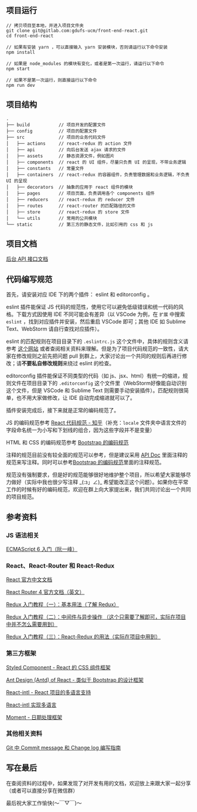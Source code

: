 ## 项目运行
```
// 拷贝项目至本地，并进入项目文件夹
git clone git@gitlab.com:gdufs-ucm/front-end-react.git
cd front-end-react

// 如果有安装 yarn ，可以直接输入 yarn 安装模块，否则请运行以下命令安装
npm install

// 如果是 node_modules 的模块有变化，或者是第一次运行，请运行以下命令
npm start

// 如果不是第一次运行，则直接运行以下命令
npm run dev
```

## 项目结构
```
.
├── build           // 项目开发的配置文件
├── config          // 项目的配置文件
├── src             // 项目的业务代码文件
│   ├── actions     // react-redux 的 action 文件
│   ├── api         // 向后台发送 ajax 请求的文件
│   ├── assets      // 静态资源文件，例如图片
│   ├── components  // react 的 UI 组件，尽量只负责 UI 的呈现，不带业务逻辑
│   ├── constants   // 常量文件
│   ├── containers  // react-redux 的容器组件，负责管理数据和业务逻辑，不负责 UI 的呈现
│   ├── decorators  // 抽象的应用于 react 组件的模块
│   ├── pages       // 项目页面，负责调用各个 components 组件
│   ├── reducers    // react-redux 的 reducer 文件
│   ├── routes      // react-router 的匹配路径的文件
│   ├── store       // react-redux 的 store 文件
│   └── utils       // 常用的公共模块
└── static          // 第三方的静态文件，比如引用的 css 和 js
```

## 项目文档
[后台 API 接口文档](https://gitlab.com/gdufs-ucm/UCM_Back_End/blob/master/apiDoc.md)

## 代码编写规范
首先，请安装对应 IDE 下的两个插件： eslint 和 editorconfig 。

eslint 插件能保证 JS 代码的规范性，使用它可以避免低级错误和统一代码的风格。下载方式因使用 IDE 不同可能会有差异（以 VSCode 为例，在 `扩展` 中搜索 `eslint` ，找到对应插件并安装，然后重启 VSCode 即可；其他 IDE 如 Sublime Text、WebStorm 请自行查找对应插件）。

 eslint 的匹配规则在项目目录下的 `.eslintrc.js` 这个文件中，具体的规则含义请参考 [这个网站](http://eslint.cn/docs/rules/) 或者查阅相关资料来理解。但是为了项目代码规范的一致性，请大家在修改规则之前先把问题 pull 到群上，大家讨论出一个共同的规则后再进行修改；请**不要私自修改规则**来绕过 eslint 的检查。

editorconfig 插件能保证不同类型的代码（如 js、jsx、html）有统一的缩进，规则文件在项目目录下的 `.editorconfig` 这个文件里（WebStorm好像能自动识别这个文件，但是 VSCode 和 Sublime Text 则需要手动安装插件）。匹配规则很简单，也不用大家做修改，让 IDE 自动完成缩进就可以了。

插件安装完成后，接下来就是正常的编码规范了。

JS 的编码规范参考 [React 代码规范 - 知乎](https://zhuanlan.zhihu.com/p/21458464)（补充：`locale` 文件夹中语言文件的字段命名统一为小写和下划线的组合，因为这些字段并不是变量）

HTML 和 CSS 的编码规范参考 [Bootstrap 的编码规范](http://codeguide.bootcss.com/)

注释的规范目前没有较全面的规范可以参考，但是建议采用 [API Doc](http://apidocjs.com/) 里面注释的规范来写注释。同时可以参考[Bootstrap 的编码规范](http://codeguide.bootcss.com/)里面的注释规范。

规范没有强制要求，但是好的规范能够很好地维护整个项目，所以希望大家能够尽力做好（实际中我也很少写注释 \_(:з」∠)\_ 希望能改正这个问题）。如果你在平常工作的时候有好的编码规范，欢迎在群上向大家提出来，我们共同讨论出一个共同的项目规范。

## 参考资料

### JS 语法相关
[ECMAScript 6 入门（阮一峰）](http://es6.ruanyifeng.com/)

### React、React-Router 和 React-Redux
[React 官方中文文档](https://doc.react-china.org/docs/hello-world.html)

[React Router 4 官方文档（英文）](https://reacttraining.com/react-router/web/guides/philosophy)

[Redux 入门教程（一）：基本用法（了解 Redux）](http://www.ruanyifeng.com/blog/2016/09/redux_tutorial_part_one_basic_usages.html)

[Redux 入门教程（二）：中间件与异步操作 （这个只需要了解即可，实际在项目中并不怎么需要用到）](http://www.ruanyifeng.com/blog/2016/09/redux_tutorial_part_two_async_operations.html)

[Redux 入门教程（三）：React-Redux 的用法（实际在项目中用到）](http://www.ruanyifeng.com/blog/2016/09/redux_tutorial_part_three_react-redux.html)

### 第三方框架
[Styled Component - React 的 CSS 组件框架](https://www.styled-components.com/docs/basics#getting-started)

[Ant Design (Antd) of React - 类似于 Bootstrap 的设计框架](https://ant.design/docs/react/introduce-cn)

[React-intl - React 项目的多语言支持](https://segmentfault.com/a/1190000005824920)

[React-intl 实现多语言](https://www.cnblogs.com/qiaojie/p/6411199.html)

[Moment - 日期处理框架](http://momentjs.cn/docs/)

### 其他相关资料
[Git 中 Commit message 和 Change log 编写指南](http://www.ruanyifeng.com/blog/2016/01/commit_message_change_log.html)

## 写在最后
在查阅资料的过程中，如果发现了对开发有用的文档，欢迎放上来跟大家一起分享（或者可以直接分享在微信群）

最后祝大家工作愉快(～￣▽￣)～
